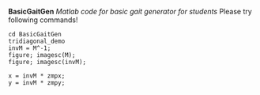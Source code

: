 **BasicGaitGen**
*Matlab code for basic gait generator for students*
Please try following commands!
```
cd BasicGaitGen
tridiagonal_demo
invM = M^-1; 
figure; imagesc(M);
figure; imagesc(invM);

x = invM * zmpx;
y = invM * zmpy;
```
